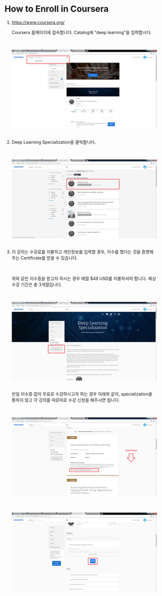 ﻿How to Enroll in Coursera
==========================

1. https://www.coursera.org/

   Coursera 홈페이지에 접속합니다. Catalog에 "deep learning"을 입력합시다.
   
   <br></br>
   ![Step1](./KYH/images/step1.png)
   <br></br>

2. Deep Learning Specialization을 클릭합니다.

   <br></br>
   ![Step2](./KYH/images/step2.png)
   <br></br>

3. 이 강의는 수강료를 지불하고 개인정보를 입력할 경우, 이수를 했다는 것을 증명해주는 Certificate를 받을 수 있습니다.

   <br></br>
   위와 같은 이수증을 받고자 하시는 경우 매월 $49 USD를 지불하셔야 합니다. 예상 수강 기간은 총 3개월입니다.

   <br></br>
   ![Step3_1](./KYH/images/step3_1.png)
   <br></br>

   만일 이수증 없이 무료로 수강하시고자 하는 경우 아래와 같이, specialization을 통하지 않고 각 강의를 따로따로 수강 신청을 해주시면 됩니다.
   
   <br></br>
   ![Step3_2](./KYH/images/step3_2.png)
   <br></br>
   <br></br>
   ![Step3_2cont](./KYH/images/step3_2cont.png)